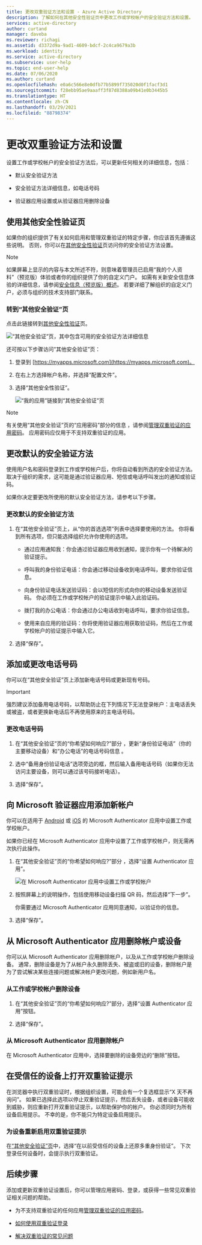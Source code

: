 ```yaml
---
title: 更改双重验证方法和设置 - Azure Active Directory
description: 了解如何在其他安全性验证页中更改工作或学校帐户的安全验证方法和设置。
services: active-directory
author: curtand
manager: daveba
ms.reviewer: richagi
ms.assetid: d3372d9a-9ad1-4609-bdcf-2c4ca9679a3b
ms.workload: identity
ms.service: active-directory
ms.subservice: user-help
ms.topic: end-user-help
ms.date: 07/06/2020
ms.author: curtand
ms.openlocfilehash: e0a6c566e8e0dfb77b5899f735020d0f1facf3d1
ms.sourcegitcommit: f28ebb95ae9aaaff3f87d8388a09b41e0b3445b5
ms.translationtype: HT
ms.contentlocale: zh-CN
ms.lasthandoff: 03/29/2021
ms.locfileid: "88798374"
---
```

# <a name="change-your-two-factor-verification-method-and-settings"></a>更改双重验证方法和设置

设置工作或学校帐户的安全验证方法后，可以更新任何相关的详细信息，包括：

- 默认安全验证方法

- 安全验证方法详细信息，如电话号码

- 验证器应用设置或从验证器应用删除设备

## <a name="using-the-additional-security-verification-page"></a>使用其他安全性验证页

如果你的组织提供了有关如何启用和管理双重验证的特定步骤，你应该首先遵循这些说明。 否则，你可以在[其他安全性验证](./multi-factor-authentication-end-user-first-time.md)页访问你的安全验证方法设置。

>[!Note]
>如果屏幕上显示的内容与本文所述不符，则意味着管理员已启用“我的个人资料”（预览版）体验或者你的组织提供了你的自定义门户。 如需有关新安全信息体验的详细信息，请参阅[安全信息（预览版）概述](./security-info-setup-signin.md)。 若要详细了解组织的自定义门户，必须与组织的技术支持部门联系。

### <a name="to-get-to-the-additional-security-verification-page"></a>转到“其他安全验证”页

点击此链接转到[其他安全性验证](https://account.activedirectory.windowsazure.com/proofup.aspx?proofup=1)页。

![“其他安全验证”页，其中包含可用的安全验证方法详细信息](./media/multi-factor-authentication-end-user-manage-settings/mfa-security-verification-page.png)

还可按以下步骤访问“其他安全验证”页：

1. 登录到 [https://myapps.microsoft.com](https://myapps.microsoft.com)。

1. 在右上方选择帐户名称，并选择“配置文件”。

1. 选择“其他安全性验证”。  

    ![“我的应用”链接到“其他安全验证”页](./media/multi-factor-authentication-end-user-manage-settings/mfa-myapps-link.png)

>[!Note]
>有关使用“其他安全验证”页的“应用密码”部分的信息 ，请参阅[管理双重验证的应用密码](multi-factor-authentication-end-user-app-passwords.md)。 应用密码应仅用于不支持双重验证的应用。

## <a name="change-your-default-security-verification-method"></a>更改默认的安全验证方法

使用用户名和密码登录到工作或学校帐户后，你将自动看到所选的安全验证方法。 取决于组织的需求，这可能是通过验证器应用、短信或电话呼叫发出的通知或验证码。

如果你决定要更改所使用的默认安全验证方法，请参考以下步骤。

### <a name="to-change-your-default-security-verification-method"></a>更改默认的安全验证方法

1. 在“其他安全验证”页上，从“你的首选选项”列表中选择要使用的方法。 你将看到所有选项，但只能选择组织允许你使用的选项。

    - 通过应用通知我：你会通过验证器应用收到通知，提示你有一个待解决的验证提示。

    - 呼叫我的身份验证电话：你会通过移动设备收到电话呼叫，要求你验证信息。

    - 向身份验证电话发送验证码：会以短信的形式向你的移动设备发送验证码。 你必须在工作或学校帐户的验证提示中输入此验证码。

    - 拨打我的办公电话：你会通过办公电话收到电话呼叫，要求你验证信息。

    - 使用来自应用的验证码：你将使用验证器应用获取验证码，然后在工作或学校帐户的验证提示中输入它。

2. 选择“保存”。

## <a name="add-or-change-your-phone-number"></a>添加或更改电话号码

你可以在“其他安全验证”页上添加新电话号码或更新现有号码。

>[!Important]
>强烈建议添加备用电话号码，以帮助防止在下列情况下无法登录帐户：主电话丢失或被盗，或者更换新电话后不再使用原来的主电话号码。

### <a name="to-change-your-phone-numbers"></a>更改电话号码

1. 在“其他安全验证”页的“你希望如何响应?”部分 ，更新“身份验证电话”（你的主要移动设备）和“办公电话”的电话号码信息 。

1. 选中“备用身份验证电话”选项旁边的框，然后输入备用电话号码（如果你无法访问主要设备，则可以通过该号码接听电话）。

1. 选择“保存”。

## <a name="add-a-new-account-to-the-microsoft-authenticator-app"></a>向 Microsoft 验证器应用添加新帐户

你可以在适用于 [Android](https://play.google.com/store/apps/details?id=com.azure.authenticator) 或 [iOS](https://apps.apple.com/app/microsoft-authenticator/id983156458) 的 Microsoft Authenticator 应用中设置工作或学校帐户。

如果你已经在 Microsoft Authenticator 应用中设置了工作或学校帐户，则无需再次执行此操作。

1. 在“其他安全验证”页的“你希望如何响应?”部分 ，选择“设置 Authenticator 应用”。

    ![在 Microsoft Authenticator 应用中设置工作或学校帐户](./media/multi-factor-authentication-end-user-manage-settings/mfa-security-verification-page-auth-app.png)

1. 按照屏幕上的说明操作，包括使用移动设备扫描 QR 码，然后选择“下一步”。

    你需要通过 Microsoft Authenticator 应用同意通知，以验证你的信息。

1. 选择“保存”。

## <a name="delete-your-account-or-device-from-the-microsoft-authenticator-app"></a>从 Microsoft Authenticator 应用删除帐户或设备

你可以从 Microsoft Authenticator 应用删除帐户，以及从工作或学校帐户删除设备。 通常，删除设备是为了从帐户永久删除丢失、被盗或旧的设备，删除帐户是为了尝试解决某些连接问题或解决帐户更改问题，例如新用户名。

### <a name="to-delete-your-device-from-your-work-or-school-account"></a>从工作或学校帐户删除设备

1. 在“其他安全验证”页的“你希望如何响应?”部分，选择“设置 Authenticator 应用”按钮。

1. 选择“保存”。

### <a name="to-delete-your-account-from-the-microsoft-authenticator-app"></a>从 Microsoft Authenticator 应用删除帐户

在 Microsoft Authenticator 应用中，选择要删除的设备旁边的“删除”按钮。

## <a name="turn-on-two-factor-verification-prompts-on-a-trusted-device"></a>在受信任的设备上打开双重验证提示

在浏览器中执行双重验证时，根据组织设置，可能会有一个复选框显示“X 天不再询问”。 如果已选择此选项以停止双重验证提示，然后丢失设备，或者设备可能收到威胁，则应重新打开双重验证提示，以帮助保护你的帐户。 你必须同时为所有设备启用提示。 不幸的是，你不能只为特定设备启用提示。

### <a name="to-turn-two-factor-verification-prompts-back-on-for-your-devices"></a>为设备重新启用双重验证提示

在[“其他安全验证”页](#to-get-to-the-additional-security-verification-page)中，选择“在以前受信任的设备上还原多重身份验证”。 下次登录任何设备时，会提示执行双重验证。

## <a name="next-steps"></a>后续步骤

添加或更新双重验证设置后，你可以管理应用密码、登录，或获得一些常见双重验证相关问题的帮助。

- 为不支持双重验证的任何应用[管理双重验证的应用密码](multi-factor-authentication-end-user-app-passwords.md)。

- [如何使用双重验证登录](multi-factor-authentication-end-user-signin.md)

- [解决双重验证的常见问题](multi-factor-authentication-end-user-troubleshoot.md)